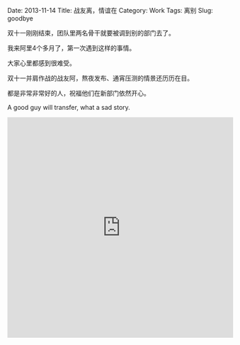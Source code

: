Date: 2013-11-14
Title: 战友离，情谊在
Category: Work
Tags: 离别
Slug: goodbye

双十一刚刚结束，团队里两名骨干就要被调到别的部门去了。

我来阿里4个多月了，第一次遇到这样的事情。

大家心里都感到很难受。

双十一并肩作战的战友阿，熬夜发布、通宵压测的情景还历历在目。

都是非常非常好的人，祝福他们在新部门依然开心。

A good guy will transfer, what a sad story.

<iframe height=498 width=510 src="http://static.youku.com/v/swf/qplayer.swf?VideoIDS=XMzk1NDAzMDQ=&embedid=-&showAd=0&isAutoPlay=false" frameborder=0 quality="best" allowfullscreen></iframe>

